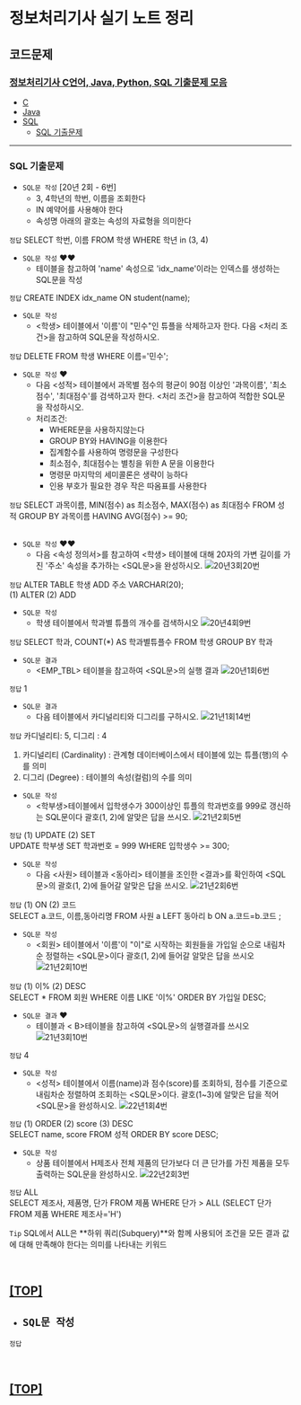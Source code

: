 # 정보처리기사 실기 노트 정리

## 코드문제

### [정보처리기사 C언어, Java, Python, SQL 기출문제 모음](https://complainrevolutionist.tistory.com/38)

- [C](https://complainrevolutionist.tistory.com/category/C)
- [Java](https://complainrevolutionist.tistory.com/category/Java)
- [SQL](https://complainrevolutionist.tistory.com/category/%EC%98%A4%EB%9D%BC%ED%81%B4%20SQL)
  - [SQL 기출문제](#sql-기출문제)

---
### SQL 기출문제
 

- `SQL문 작성` [20년 2회 - 6번]
  - 3, 4학년의 학번, 이름을 조회한다
  - IN 예약어를 사용해야 한다
  - 속성명 아래의 괄호는 속성의 자료형을 의미한다

`정답` 
SELECT 학번, 이름 FROM 학생
WHERE 학년 in (3, 4)
<br/>

- `SQL문 작성` ♥️♥️ 
  - <student> 테이블을 참고하여 'name' 속성으로 'idx_name'이라는 인덱스를 생성하는 SQL문을 작성

`정답`
CREATE INDEX idx_name ON student(name);
<br/>

- `SQL문 작성`
  -  <학생> 테이블에서 '이름'이 "민수"인 튜플을 삭제하고자 한다. 다음 <처리 조건>을 참고하여 SQL문을 작성하시오.

`정답`
DELETE FROM 학생 WHERE 이름='민수';
<br/>

- `SQL문 작성` ♥️ 
  - 다음 <성적> 테이블에서 과목별 점수의 평균이 90점 이상인 '과목이름', '최소점수', '최대점수'를 검색하고자 한다. <처리 조건>을 참고하여 적합한 SQL문을 작성하시오.
  - 처리조건: 
    - WHERE문을 사용하지않는다
    - GROUP BY와 HAVING을 이용한다
    - 집계함수를 사용하여 명령문을 구성한다
    - 최소점수, 최대점수는 별칭을 위한 A 문을 이용한다
    - 명령문 마지막의 세미콜론은 생략이  능하다
    - 인용 부호가 필요한 경우 작은 따옴표를 사용한다

`정답`
SELECT 과목이름, MIN(점수) as 최소점수, MAX(점수) as 최대점수
FROM 성적
GROUP BY 과목이름
HAVING AVG(점수) >= 90;  
<br/>

- `SQL문 작성` ♥️♥️
  - 다음  <속성 정의서>를 참고하여 <학생> 테이블에 대해 20자의 가변 길이를 가진 '주소' 속성을 추가하는 <SQL문>을 완성하시오.
![20년3회20번](./images/20년_3회_20번.png)

`정답`
ALTER TABLE 학생 ADD 주소 VARCHAR(20);
<br/>
(1) ALTER   (2) ADD

- `SQL문 작성` 
  - 학생 테이블에서 학과별 튜플의 개수를 검색하시오
![20년4회9번](./images/20년_4회_09번.png)  

`정답`
SELECT 학과, COUNT(*) AS 학과별튜플수
FROM 학생
GROUP BY 학과

- `SQL문 결과` 
  - <EMP_TBL> 테이블을 참고하여 <SQL문>의 실행 결과
![20년1회6번](./images/21년_1회_06번.png)

`정답`
1

- `SQL문 결과` 
  - 다음 테이블에서 카디널리티와 디그리를 구하시오.
![21년1회14번](./images/21년_1회_14번.png)

`정답`
카디널리티: 5, 디그리 : 4 <br/>

1. 카디널리티 (Cardinality) : 관계형 데이터베이스에서 테이블에 있는 튜플(행)의 수를 의미
2. 디그리 (Degree) : 테이블의 속성(컬럼)의 수를 의미

- `SQL문 작성` 
  - <학부생>테이블에서 입학생수가 300이상인 튜플의 학과번호를 999로 갱신하는 SQL문이다 괄호(1, 2)에 알맞은 답을 쓰시오.
![21년2회5번](./images/21년_2회_05번.png)

`정답` (1) UPDATE   (2) SET  <br/>
UPDATE 학부생 SET 학과번호 = 999 WHERE 입학생수 >= 300;

- `SQL문 작성` 
  - 다음 <사원> 테이블과 <동아리> 테이블을 조인한 <결과>를 확인하여 <SQL문>의 괄호(1, 2)에 들어갈 알맞은 답을 쓰시오. 
![21년2회6번](./images/21년_2회_06번.png)

`정답` (1) ON   (2) 코드  <br/>
SELECT a.코드, 이름,동아리명 FROM 사원 a LEFT 동아리 b ON a.코드=b.코드 ;

- `SQL문 작성` 
  - <회원> 테이블에서 '이름'이 "이"로 시작하는 회원들을 가입일 순으로 내림차순 정렬하는 <SQL문>이다 괄호(1, 2)에 들어갈 알맞은 답을 쓰시오
![21년2회10번](./images/21년_2회_10번.png)

`정답` (1) 이%   (2) DESC  <br/>
SELECT * FROM 회원 
WHERE 이름 LIKE '이%' 
ORDER BY 가입일 DESC;

- `SQL문 결과` ♥️
  -  <A> 테이블과 < B>테이블을 참고하여 <SQL문>의 실행결과를 쓰시오
![21년3회10번](./images/21년_3회_10번.png)

`정답` 4


- `SQL문 작성` 
  -  <성적> 테이블에서 이름(name)과 점수(score)를 조회하되, 점수를 기준으로 내림차순 정렬하여 조회하는 <SQL문>이다. 괄호(1~3)에 알맞은 답을 적어 <SQL문>을 완성하시오.
![22년1회4번](./images/22년_1회_04번.png)

`정답` (1) ORDER   (2) score   (3) DESC  <br/>
SELECT name, score FROM 성적
ORDER BY score DESC;



- `SQL문 작성` 
  -  상품 테이블에서 H제조사 전체 제품의 단가보다 더 큰 단가를 가진 제품을 모두 출력하는 SQL문을 완성하시오.
![22년2회3번](./images/22년_2회_03번.png)

`정답` ALL <br/>
SELECT 제조사, 제품명, 단가 FROM 제품 
WHERE 단가 > ALL (SELECT 단가 FROM 제품 WHERE 제조사='H')

`Tip` SQL에서 ALL은 **하위 쿼리(Subquery)**와 함께 사용되어 조건을 모든 결과 값에 대해 만족해야 한다는 의미를 나타내는 키워드




<br/>

[[TOP]](#코드문제)
---
- `SQL문 작성` 
  - 

`정답`
<br/>

<br/>

[[TOP]](#코드문제)
---
